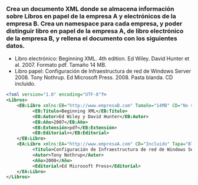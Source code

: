 ### Crea un documento XML donde se almacena información sobre Libros en papel de la empresa A y electrónicos de la empresa B. Crea un namespace para cada empresa, y poder distinguir libro en papel de la empresa A, de libro electrónico de la empresa B, y rellena el documento con los siguientes datos. 

- Libro electrónico: Beginning XML. 4th edition. Ed Wiley. David Hunter et al. 2007. Formato pdf. Tamaño 14 MB.
- Libro papel: Configuración de Infraestructura de red de Windows Server 2008. Tony Nothrup. Ed Microsoft Press. 2008. Pasta blanda. CD incluido.

```xml
<?xml version="1.0" encoding="UTF-8"?>
<Libros>
    <EB:Libro xmlns:EB="http://www.empresaB.com" Tamaño="14MB" CD="No viene incluido" Formato="Electrónico">
          <EB:Título>Beginning XML</EB:Título>
          <EB:Autor>Ed Wiley y David Hunter</EB:Autor>
          <EB:Año>2007</EB:Año>
          <EB:Extensión>pdf</EB:Extensión>
          <EB:Editorial></EB:Editorial>
    </EB:Libro>
    <EA:Libro xmlns:EA="http://www.empresaA.com" CD="Incluido" Tapa="Blanda" Formato="Papel">
          <Título>Configuración de Infraestructura de red de Windows Server 2008</Título>
          <Autor>Tony Nothrup</Autor>
          <Año>2008</Año>
          <Editorial>Ed Microsoft Press</Editorial>
    </EA:Libro>
</Libros>
```
